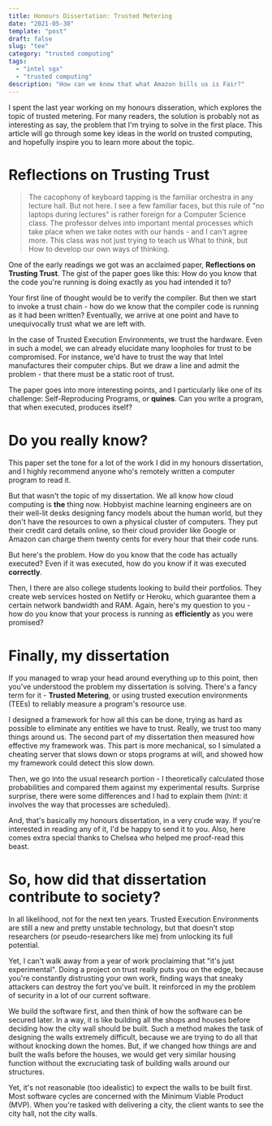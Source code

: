 ```yaml
---
title: Honours Dissertation: Trusted Metering
date: "2021-05-30"
template: "post"
draft: false
slug: "tee"
category: "trusted computing"
tags:
  - "intel sgx"
  - "trusted computing"
description: "How can we know that what Amazon bills us is Fair?"
---
```


I spent the last year working on my honours disseration, which explores the topic of trusted metering. For many readers, the solution is probably not as interesting as say, the problem that I'm trying to solve in the first place. This article will go through some key ideas in the world on trusted computing, and hopefully inspire you to learn more about the topic.

# Reflections on Trusting Trust 

> The cacophony of keyboard tapping is the familiar orchestra in any lecture hall. But not here. I see a few familiar faces, but this rule of "no laptops during lectures" is rather foreign for a Computer Science class. The professor delves into important mental processes which take place when we take notes with our hands - and I can't agree more. This class was not just trying to teach us What to think, but How to develop our own ways of thinking.

One of the early readings we got was an acclaimed paper, **Reflections on Trusting Trust**. The gist of the paper goes like this: How do you know that the code you're running is doing exactly as you had intended it to?

Your first line of thought would be to verify the compiler. But then we start to invoke a trust chain - how do we know that the compiler code is running as it had been written? Eventually, we arrive at one point and have to unequivocally trust what we are left with.

In the case of Trusted Execution Environments, we trust the hardware. Even in such a model, we can already elucidate many loopholes for trust to be compromised. For instance, we'd have to trust the way that Intel manufactures their computer chips. But we draw a line and admit the problem - that there must be a static root of trust.

The paper goes into more interesting points, and I particularly like one of its challenge: Self-Reproducing Programs, or **quines**. Can you write a program, that when executed, produces itself?

# Do you really know?

This paper set the tone for a lot of the work I did in my honours dissertation, and I highly recommend anyone who's remotely written a computer program to read it. 

But that wasn't the topic of my dissertation. We all know how cloud computing is **the** thing now. Hobbyist machine learning engineers are on their well-lit desks designing fancy models about the human world, but they don't have the resources to own a physical cluster of computers. They put their credit card details online, so their cloud provider like Google or Amazon can charge them twenty cents for every hour that their code runs.

But here's the problem. How do you know that the code has actually executed? Even if it was executed, how do you know if it was executed **correctly**. 

Then, I there are also college students looking to build their portfolios. They create web services hosted on Netlify or Heroku, which guarantee them a certain network bandwidth and RAM. Again, here's my question to you - how do you know that your process is running as **efficiently** as you were promised?

# Finally, my dissertation

If you managed to wrap your head around everything up to this point, then you've understood the problem my dissertation is solving. There's a fancy term for it - **Trusted Metering**, or using trusted execution environments (TEEs) to reliably measure a program's resource use.

I designed a framework for how all this can be done, trying as hard as possible to eliminate any entities we have to trust. Really, we trust too many things around us. The second part of my dissertation then measured how effective my framework was. This part is more mechanical, so I simulated a cheating server that slows down or stops programs at will, and showed how my framework could detect this slow down. 

Then, we go into the usual research portion - I theoretically calculated those probabilities and compared them against my experimental results. Surprise surprise, there were some differences and I had to explain them (hint: it involves the way that processes are scheduled).

And, that's basically my honours dissertation, in a very crude way. If you're interested in reading any of it, I'd be happy to send it to you. Also, here comes extra special thanks to Chelsea who helped me proof-read this beast.

# So, how did that dissertation contribute to society?

In all likelihood, not for the next ten years. Trusted Execution Environments are still a new and pretty unstable technology, but that doesn't stop researchers (or pseudo-researchers like me) from unlocking its full potential.

Yet, I can't walk away from a year of work proclaiming that "it's just experimental". Doing a project on trust really puts you on the edge, because you're constantly distrusting your own work, finding ways that sneaky attackers can destroy the fort you've built. It reinforced in my the problem of security in a lot of our current software.

We build the software first, and then think of how the software can be secured later. In a way, it is like building all the shops and houses before deciding how the city wall should be built. Such a method makes the task of designing the walls extremely difficult, because we are trying to do all that without knocking down the homes. But, if we changed how things are and built the walls before the houses, we would get very similar housing function without the excruciating task of building walls around our structures.

Yet, it's not reasonable (too idealistic) to expect the walls to be built first. Most software cycles are concerned with the Minimum Viable Product (MVP). When you're tasked with delivering a city, the client wants to see the city hall, not the city walls.

